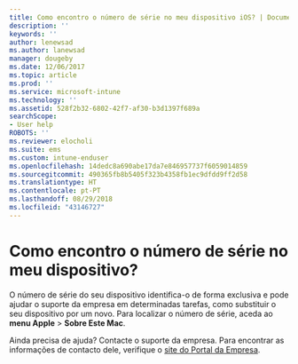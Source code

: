 ```yaml
---
title: Como encontro o número de série no meu dispositivo iOS? | Documentos da Microsoft
description: ''
keywords: ''
author: lenewsad
ms.author: lanewsad
manager: dougeby
ms.date: 12/06/2017
ms.topic: article
ms.prod: ''
ms.service: microsoft-intune
ms.technology: ''
ms.assetid: 528f2b32-6802-42f7-af30-b3d1397f689a
searchScope:
- User help
ROBOTS: ''
ms.reviewer: elocholi
ms.suite: ems
ms.custom: intune-enduser
ms.openlocfilehash: 14dedc8a690abe17da7e846957737f6059014859
ms.sourcegitcommit: 490365fb8b5405f323b4358fb1ec9dfdd9ff2d58
ms.translationtype: HT
ms.contentlocale: pt-PT
ms.lasthandoff: 08/29/2018
ms.locfileid: "43146727"
---
```

# <a name="how-do-i-find-the-serial-number-on-my-device"></a>Como encontro o número de série no meu dispositivo?

O número de série do seu dispositivo identifica-o de forma exclusiva e pode ajudar o suporte da empresa em determinadas tarefas, como substituir o seu dispositivo por um novo. Para localizar o número de série, aceda ao **menu Apple** > **Sobre Este Mac**.

Ainda precisa de ajuda? Contacte o suporte da empresa. Para encontrar as informações de contacto dele, verifique o [site do Portal da Empresa](https://go.microsoft.com/fwlink/?linkid=2010980).
